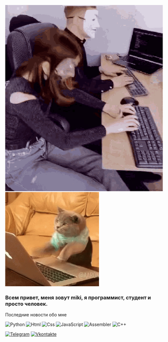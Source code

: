![Header](https://github.com/miki77i/miki77i/blob/main/assets/developer-programmer.gif)
![Header](https://github.com/miki77i/miki77i/blob/main/assets/cat-computer.gif)


### Всем привет, меня зовут miki, я программист, студент и просто человек.

Последние новости обо мне

![Python](https://img.shields.io/badge/-Python-090909?style=for-the-badge&logo=python&logoColor=47C5FB)
![Html](https://img.shields.io/badge/-HTML-090909?style=for-the-badge&logo=html&logoColor=097CDB)
![Css](https://img.shields.io/badge/-CSS-090909?style=for-the-badge&logo=css&logoColor=F8C52C)
![JavaScript](https://img.shields.io/badge/-JavaScript-090909?style=for-the-badge&logo=JavaScript&logoColor=E9D54D)
![Assembler](https://img.shields.io/badge/-Assembler-090909?style=for-the-badge&logo=assembler&logoColor=E5D3FF)
![C++](https://img.shields.io/badge/-C++-090909?style=for-the-badge&logo=C%2b%2b&logoColor=6296CC)



[![Telegram](https://img.shields.io/badge/-Telegram-090909?style=for-the-badge&logo=telegram&logoColor=27A0D9)](https://vk.com/miikki77)
[![Vkontakte](https://img.shields.io/badge/-Vkontakte-090909?style=for-the-badge&logo=Vk&logoColor=4F7DB3)]()
